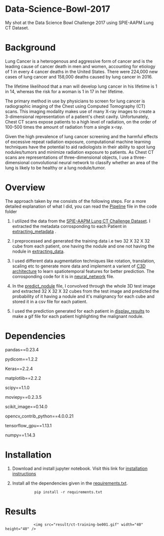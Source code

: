 # Data-Science-Bowl-2017
My shot at the Data Science Bowl Challenge 2017 using SPIE-AAPM Lung CT Dataset.

# Background
Lung Cancer is a heterogenous and aggressive form of cancer and is the leading cause of cancer death in men and women, accounting for etiology of 1 in every 4 cancer deaths in the United States. There were 224,000 new cases of lung cancer and 158,000 deaths caused by lung cancer in 2016.

The lifetime likelihood that a man will develop lung cancer in his lifetime is 1 in 14, whereas the risk for a woman is 1 in 17 in her lifetime.

The primary method in use by physicians to screen for lung cancer is radiographic imaging of the Chest using Computed Tomography (CT) scans. This imaging modality makes use of many X-ray images to create a 3-dimensional representation of a patient's chest cavity. Unfortunately, Chest CT scans expose patients to a high level of radiation, on the order of 100-500 times the amount of radiation from a single x-ray.

Given the high prevalence of lung cancer screening and the harmful effects of excessive repeat radiation exposure, computational machine learning techniques have the potential to aid radiologists in their ability to spot lung nodules/tumors and minimize radiation exposure to patients. As Chest CT scans are representations of three-dimensional objects, I use a three-dimensional convolutional neural network to classify whether an area of the lung is likely to be healthy or a lung nodule/tumor.

# Overview

The approach taken by me consists of the following steps. For a more detailed explanation of what I did, you can read the [Pipeline](code/Pipeline.ipynb) file in the code folder

1. I utilized the data from the [SPIE-AAPM Lung CT Challenge Dataset](https://wiki.cancerimagingarchive.net/display/Public/SPIE-AAPM+Lung+CT+Challenge). I extracted the metadata corrosponding to each Patient in [extracting_metadata](code/extracting_metadata.py) .

2. I preprocessed and generated the training data i.e two 32 X 32 X 32 cube from each patient, one having the nodule and one not having the nodule in [extracting_data](code/extracting_data.py).

3. I used different data augmentation techniques like rotation, translation, scaling etc to generate more data and implement a varient of [C3D architecture](https://arxiv.org/pdf/1412.0767.pdf) to learn spatiotemporal features for better prediction. The corrosponding code for it is in [neural_network](code/neural_network.py) file.

4. In the [predict_nodule](code/predict_nodule.py) file, I convolved through the whole 3D test image and extracted 32 X 32 X 32 cubes from the test image and predicted the probability of it having a nodule and it's malignancy for each cube and stored it in a csv file for each patient.

5. I used the prediction generated for each patient in [display_results](code/display_results.py) to make a gif file for each patient highlighting the malignant nodule.

# Dependencies

pandas==0.23.4

pydicom==1.2.2

Keras==2.2.4

matplotlib==2.2.2

scipy==1.1.0

moviepy==0.2.3.5

scikit_image==0.14.0

opencv_contrib_python==4.0.0.21

tensorflow_gpu==1.13.1

numpy==1.14.3

# Installation

1. Download and install jupyter notebook. Visit this link for [installation instructions](https://jupyter.readthedocs.io/en/latest/install.html)

2. Install all the dependencies given in the [requirements.txt](code/requirements.txt).

                 pip install -r requirements.txt

# Results

                 <img src="result/ct-training-be001.gif" width="40" height="40" />

